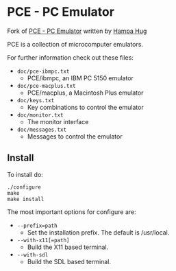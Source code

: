# PCE - PC Emulator
Fork of [PCE - PC Emulator](http://www.hampa.ch/pce/index.html) written by [Hampa Hug](<hampa@hampa.ch>)

PCE is a collection of microcomputer emulators.

For further information check out these files:

* `doc/pce-ibmpc.txt`
  * PCE/ibmpc, an IBM PC 5150 emulator
* `doc/pce-macplus.txt`
  * PCE/macplus, a Macintosh Plus emulator
* `doc/keys.txt`
  * Key combinations to control the emulator
* `doc/monitor.txt`
  * The monitor interface
* `doc/messages.txt`
  * Messages to control the emulator

## Install
To install do:
```
./configure
make
make install
```

The most important options for configure are:

* `--prefix=path`
  * Set the installation prefix. The default is /usr/local.
* `--with-x11[=path]`
  * Build the X11 based terminal.
* `--with-sdl`
  * Build the SDL based terminal.
